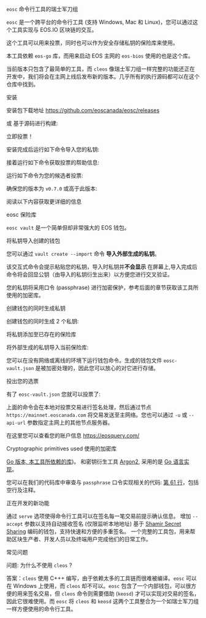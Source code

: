 `eosc` 命令行工具的瑞士军刀组


`eosc` 是一个跨平台的命令行工具 (支持 Windows, Mac 和 Linux)，您可以通过这个工具实现与 EOS.IO 区块链的交互。

这个工具可以用来投票，同时也可以作为安全存储私钥的保险库来使用。



本工具依赖 `eos-go` 库，而用来启动 EOS 主网的 `eos-bios` 使用的也是这个库。

当前版本只包含了最简单的工具，而 `cleos` 像瑞士军刀组一样完整的功能还正在开发中，我们将会在主网上线后发布新的版本。几乎所有的执行源码都可以在这个仓库中找到。


安装

安装包下载地址 https://github.com/eoscanada/eosc/releases

或
基于源码进行构建:

立即投票！

安装完成后运行如下命令导入您的私钥:

接着运行如下命令获取投票的帮助信息:

运行如下命令为您的候选者投票:

确保您的版本为 `v0.7.0` 或高于此版本:

阅读以下内容获取更详细的信息

eosc 保险库

`eosc vault` 是一个简单但却非常强大的 EOS 钱包。

将私钥导入创建的钱包

您可以通过 `vault create --import` 命令 **导入外部生成的私钥**。

该交互式命令会提示粘贴您的私钥，导入时私钥并**不会显示** 在屏幕上,导入完成后命令将会回显公钥（由导入的私钥衍生出来）以方便您进行交叉验证。

您的私钥将采用口令 (passphrase) 进行加密保护，参考后面的章节获取该工具所使用的加密库。

创建钱包的同时生成私钥

创建钱包的同时生成 2 个私钥:

将私钥添加至已存在的保险库

将外部生成的私钥导入当前保险库:

您可以在没有网络或离线的环境下运行钱包命令。生成的钱包文件 `eosc-vault.json` 是被加密处理的，因此您可以放心的对它进行存储。

投出您的选票

有了 `eosc-vault.json` 您就可以投票了:

上面的命令会在本地对投票交易进行签名处理，然后通过节点 `https://mainnet.eoscanada.com` 将交易发送至主网络。您也可以通过 `-u` 或 `--api-url` 参数指定主网上的其他节点服务器。

在这里您可以查看您的账户信息 https://eosquery.com/

Cryptographic primitives used
使用的加密库

[Go 版本, 本工具所依赖的库](https://godoc.org/golang.org/x/crypto/nacl/secretbox))。
和密钥衍生工具 [Argon2](https://en.wikipedia.org/wiki/Argon2),
采用的是 [Go 语言实现](https://godoc.org/golang.org/x/crypto/argon2)。

您可以在我们的代码库中审查与 `passphrase` 口令实现相关的代码: [第 61 行](./vault/passphrase.go)，包括空行及注释。

正在开发的新功能

通过 `serve` 选项使得命令行工具可以在签名每一笔交易前提示确认信息。
增加 `--accept` 参数以支持自动接收签名 (仅限监听本地地址)
基于 [Shamir Secret Sharing](https://en.wikipedia.org/wiki/Shamir%27s_Secret_Sharing) 编码的钱包，支持快速和方便的多重签名。
一个完整的工具包，用来帮助区块生产者、开发人员以及终端用户完成他们的日常工作。

常见问题

问题: 为什么不使用 `cleos` ?

答案：`cleos` 使用 C+++ 编写，由于依赖太多的工具链而很难被编译。`eosc` 可以在 Windows 上使用，而 `cleos` 却不可以。`eosc` 包含了一个内部钱包，可以很方便的用来签名交易，但 `cleos` 命令则需要借助 (`keosd`) 才可以实现对交易的签名，因此它很难使用。而 `eosc` 将 `cleos` 和 `keosd` 这两个工具整合为一个如瑞士军刀组一样方便使用的命令行工具。


